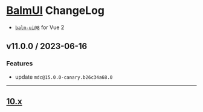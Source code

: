 # [BalmUI](https://material.balmjs.com) ChangeLog

- [`balm-ui@8`](https://github.com/balmjs/balm-ui/tree/8.x) for Vue 2

## v11.0.0 / 2023-06-16

### Features

- update `mdc@15.0.0-canary.b26c34a68.0`

---

## [10.x](https://github.com/balmjs/balm-ui/blob/10.x/CHANGELOG.md)
